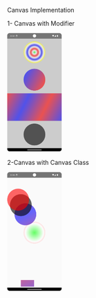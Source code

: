  Canvas Implementation
 
  1- Canvas with Modifier
<!-- Açıklama veya başlık -->

<!--
first way to change pic size with html code
first way to change  pic size with html code
 <img src="images/canvasModifier" width="50%" height="50%"/>
-->
<!-- Resim etiketi -->
  <img src="images/canvasModifier.png" width="25%" height="25%"/>

  2-Canvas with Canvas Class
<!-- Açıklama veya başlık -->
  <img src="images/canvasClass.png" width="25%" height="25%"/>

 

